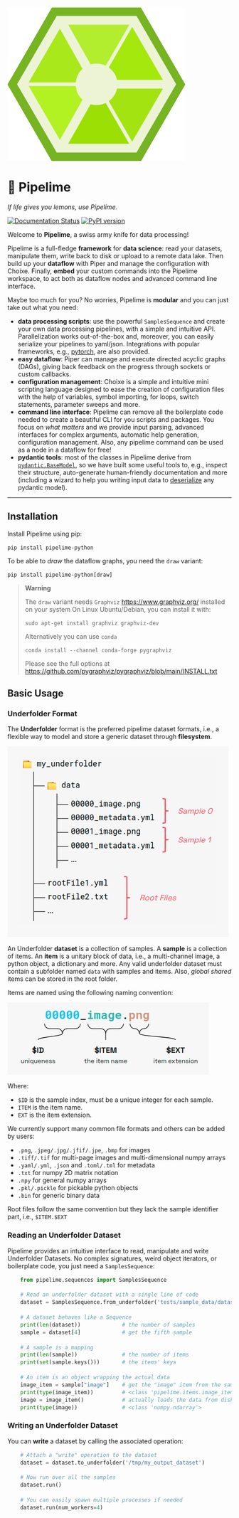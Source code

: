 ![logo](https://github.com/eyecan-ai/pipelime-python/blob/main/docs/pipelime_logo.svg?sanitize=true)

# 🍋 Pipelime

*If life gives you lemons, use Pipelime.*

[![Documentation Status](https://readthedocs.org/projects/pipelime-python/badge/?version=latest)](https://pipelime-python.readthedocs.io/en/latest/?badge=latest)
[![PyPI version](https://badge.fury.io/py/pipelime-python.svg)](https://badge.fury.io/py/pipelime-python)

Welcome to **Pipelime**, a swiss army knife for data processing!

Pipelime is a full-fledge **framework** for **data science**: read your datasets,
manipulate them, write back to disk or upload to a remote data lake.
Then build up your **dataflow** with Piper and manage the configuration with Choixe.
Finally, **embed** your custom commands into the Pipelime workspace, to act both as dataflow nodes and advanced command line interface.

Maybe too much for you? No worries, Pipelime is **modular** and you can just take out what you need:
- **data processing scripts**: use the powerful `SamplesSequence` and create your own data processing pipelines, with a simple and intuitive API. Parallelization works out-of-the-box and, moreover, you can easily serialize your pipelines to yaml/json. Integrations with popular frameworks, e.g., [pytorch](https://pytorch.org/), are also provided.
- **easy dataflow**: Piper can manage and execute directed acyclic graphs (DAGs), giving back feedback on the progress through sockets or custom callbacks.
- **configuration management**: Choixe is a simple and intuitive mini scripting language designed to ease the creation of configuration files with the help of variables, symbol importing, for loops, switch statements, parameter sweeps and more.
- **command line interface**: Pipelime can remove all the boilerplate code needed to create a beautiful CLI for you scripts and packages. You focus on *what matters* and we provide input parsing, advanced interfaces for complex arguments, automatic help generation, configuration management. Also, any pipelime command can be used as a node in a dataflow for free!
- **pydantic tools**: most of the classes in Pipelime derive from [`pydantic.BaseModel`](https://pydantic-docs.helpmanual.io/), so we have built some useful tools to, e.g., inspect their structure, auto-generate human-friendly documentation and more (including a wizard to help you writing input data to [deserialize](https://pydantic-docs.helpmanual.io/usage/models/#helper-functions) any pydantic model).

---

## Installation

Install Pipelime using pip:

```
pip install pipelime-python
```

To be able to *draw* the dataflow graphs, you need the `draw` variant:

```
pip install pipelime-python[draw]
```

> **Warning**
>
> The `draw` variant needs `Graphviz` <https://www.graphviz.org/> installed on your system
> On Linux Ubuntu/Debian, you can install it with:
>
> ```
> sudo apt-get install graphviz graphviz-dev
> ```
>
> Alternatively you can use `conda`
>
> ```
> conda install --channel conda-forge pygraphviz
> ```
>
> Please see the full options at https://github.com/pygraphviz/pygraphviz/blob/main/INSTALL.txt

## Basic Usage

### Underfolder Format

The **Underfolder** format is the preferred pipelime dataset formats, i.e., a flexible way to
model and store a generic dataset through **filesystem**.

![underfolder structure](https://github.com/eyecan-ai/pipelime-python/blob/main/docs/images/underfolder.png?raw=true)

An Underfolder **dataset** is a collection of samples. A **sample** is a collection of items.
An **item** is a unitary block of data, i.e., a multi-channel image, a python object,
a dictionary and more.
Any valid underfolder dataset must contain a subfolder named `data` with samples
and items. Also, *global shared* items can be stored in the root folder.

Items are named using the following naming convention:

![naming convention](https://github.com/eyecan-ai/pipelime-python/blob/main/docs/images/naming.png?raw=true)

Where:

* `$ID` is the sample index, must be a unique integer for each sample.
* `ITEM` is the item name.
* `EXT` is the item extension.

We currently support many common file formats and others can be added by users:

  * `.png`, `.jpeg/.jpg/.jfif/.jpe`, `.bmp` for images
  * `.tiff/.tif` for multi-page images and multi-dimensional numpy arrays
  * `.yaml/.yml`, `.json` and `.toml/.tml` for metadata
  * `.txt` for numpy 2D matrix notation
  * `.npy` for general numpy arrays
  * `.pkl/.pickle` for pickable python objects
  * `.bin` for generic binary data

Root files follow the same convention but they lack the sample identifier part, i.e., `$ITEM.$EXT`

### Reading an Underfolder Dataset

Pipelime provides an intuitive interface to read, manipulate and write Underfolder Datasets.
No complex signatures, weird object iterators, or boilerplate code, you just need a `SamplesSequence`:

```python
    from pipelime.sequences import SamplesSequence

    # Read an underfolder dataset with a single line of code
    dataset = SamplesSequence.from_underfolder('tests/sample_data/datasets/underfolder_minimnist')

    # A dataset behaves like a Sequence
    print(len(dataset))             # the number of samples
    sample = dataset[4]             # get the fifth sample

    # A sample is a mapping
    print(len(sample))              # the number of items
    print(set(sample.keys()))       # the items' keys

    # An item is an object wrapping the actual data
    image_item = sample["image"]    # get the "image" item from the sample
    print(type(image_item))         # <class 'pipelime.items.image_item.PngImageItem'>
    image = image_item()            # actually loads the data from disk (may have been on the cloud as well)
    print(type(image))              # <class 'numpy.ndarray'>
```

### Writing an Underfolder Dataset

You can **write** a dataset by calling the associated operation:

```python
    # Attach a "write" operation to the dataset
    dataset = dataset.to_underfolder('/tmp/my_output_dataset')

    # Now run over all the samples
    dataset.run()

    # You can easily spawn multiple processes if needed
    dataset.run(num_workers=4)
```
